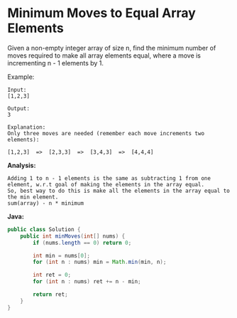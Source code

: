 # Minimum Moves to Equal Array Elements

Given a non-empty integer array of size n, find the minimum number of moves required to make all array elements equal, where a move is incrementing n - 1 elements by 1.

Example:

    Input:
    [1,2,3]

    Output:
    3

    Explanation:
    Only three moves are needed (remember each move increments two elements):

    [1,2,3]  =>  [2,3,3]  =>  [3,4,3]  =>  [4,4,4]

**Analysis:**
```
Adding 1 to n - 1 elements is the same as subtracting 1 from one element, w.r.t goal of making the elements in the array equal.
So, best way to do this is make all the elements in the array equal to the min element.
sum(array) - n * minimum
```

**Java:**
```java
public class Solution {
    public int minMoves(int[] nums) {
        if (nums.length == 0) return 0;

        int min = nums[0];
        for (int n : nums) min = Math.min(min, n);

        int ret = 0;
        for (int n : nums) ret += n - min;

        return ret;
    }
}
```
